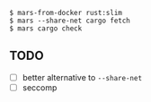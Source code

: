 ```shellsession
$ mars-from-docker rust:slim
$ mars --share-net cargo fetch
$ mars cargo check
```


## TODO

- [ ] better alternative to `--share-net`
- [ ] seccomp
